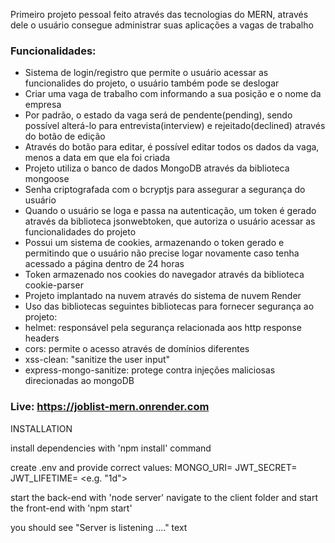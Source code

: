 Primeiro projeto pessoal feito através das tecnologias do MERN, através dele o usuário consegue administrar suas aplicações a vagas de trabalho

### Funcionalidades: 
- Sistema de login/registro que permite o usuário acessar as funcionalides do projeto, o usuário também pode se deslogar
- Criar uma vaga de trabalho com informando a sua posição e o nome da empresa
- Por padrão, o estado da vaga será de pendente(pending), sendo possível alterá-lo para entrevista(interview) e rejeitado(declined) através do botão de edição
- Através do botão para editar, é possível editar todos os dados da vaga, menos a data em que ela foi criada
- Projeto utiliza o banco de dados MongoDB através da biblioteca mongoose
- Senha criptografada com o bcryptjs para assegurar a segurança do usuário
- Quando o usuário se loga e passa na autenticação, um token é gerado através da biblioteca jsonwebtoken, que autoriza o usuário acessar as funcionalidades do projeto
- Possui um sistema de cookies, armazenando o token gerado e permitindo que o usuário não precise logar novamente caso tenha acessado a página dentro de 24 horas
- Token armazenado nos cookies do navegador através da biblioteca cookie-parser
- Projeto implantado na nuvem através do sistema de nuvem Render
- Uso das bibliotecas seguintes bibliotecas para fornecer segurança ao projeto:
- helmet: responsável pela segurança relacionada aos http response headers
- cors: permite o acesso através de domínios diferentes
- xss-clean: "sanitize the user input"
- express-mongo-sanitize: protege contra injeções maliciosas direcionadas ao mongoDB

### Live: https://joblist-mern.onrender.com

INSTALLATION

install dependencies with 'npm install' command

create .env and provide correct values: 
MONGO_URI= <proper mongo db connection string>
JWT_SECRET= <jwt secret string>
JWT_LIFETIME= <e.g. "1d">

start the back-end with 'node server'
navigate to the client folder and start the front-end with 'npm start'

you should see "Server is listening ...." text
